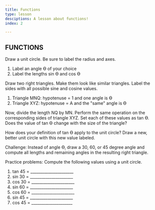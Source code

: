 ```yaml
---
title: Functions
type: lesson
desciptions: A lesson about functions!
index: 2

---
```

## FUNCTIONS

Draw a unit circle. Be sure to label the radius and axes.

1.  Label an angle Ө of your choice
2.  Label the lengths sin Ө and cos Ө

Draw two right triangles. Make them look like similar triangles. Label the sides with all possible sine and cosine values.

1.  Triangle MNQ: hypotenuse = 1 and one angle is Ө
2.  Triangle XYZ: hypotenuse = A and the "same" angle is Ө

Now, divide the length NQ by MN. Perform the same operation on the corresponding sides of triangle XYZ. Set each of these values as tan Ө. Does the value of tan Ө change with the size of the triangle?

How does your definition of tan Ө apply to the unit circle? Draw a new, better unit circle with this new value labeled.

Challenge: Instead of angle Ө, draw a 30, 60, or 45 degree angle and compute all lengths and remaining angles in the resulting right triangle.

Practice problems: Compute the following values using a unit circle.

1.  tan 45 = \_\_\_\_\_\_\_\_\_\_\_\_\_\_\_\_\_\_\_\_\_\_
2.  sin 30 = \_\_\_\_\_\_\_\_\_\_\_\_\_\_\_\_\_\_\_\_\_\_
3.  cos 30 = \_\_\_\_\_\_\_\_\_\_\_\_\_\_\_\_\_\_\_\_\_\_
4.  sin 60 = \_\_\_\_\_\_\_\_\_\_\_\_\_\_\_\_\_\_\_\_\_\_
5.  cos 60 = \_\_\_\_\_\_\_\_\_\_\_\_\_\_\_\_\_\_\_\_\_\_
6.  sin 45 = \_\_\_\_\_\_\_\_\_\_\_\_\_\_\_\_\_\_\_\_\_\_
7.  cos 45 = \_\_\_\_\_\_\_\_\_\_\_\_\_\_\_\_\_\_\_\_\_